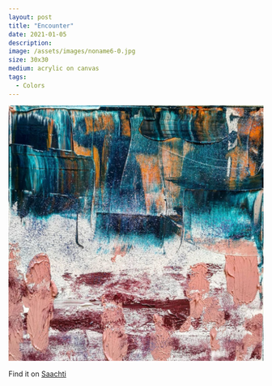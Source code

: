 ```yaml
---
layout: post
title: "Encounter"
date: 2021-01-05
description: 
image: /assets/images/noname6-0.jpg
size: 30x30
medium: acrylic on canvas
tags:
  - Colors
---
```



<p align="center">
  <img src="/assets/images/noname6-0.jpg" />
</p>

Find it on [Saachti](https://www.saatchiart.com/art/Painting-Between-earth-and-sea/1696819/8045470/view)
